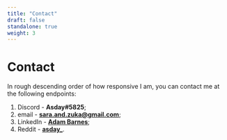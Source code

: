 ```yaml
---
title: "Contact"
draft: false
standalone: true
weight: 3
---
```


# Contact

In rough descending order of how responsive I am, you can contact me at the following endpoints:

1. Discord - **Asday#5825**;
1. email - **<sara.and.zuka@gmail.com>**;
1. LinkedIn - **[Adam Barnes](https://www.linkedin.com/in/adam-barnes-30a1146a/)**;
1. Reddit - **[asday_](https://old.reddit.com/u/asday_)**.
